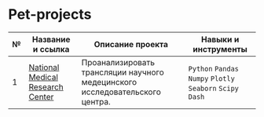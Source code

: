 # Pet-projects
| №| Название и ссылка | Описание проекта                                                     | Навыки и инструменты           |  
|-----------|-------------------|------------------------------------------------------------------|-----------------------------------|
|1              |[National Medical Research Center](https://github.com/NVZakharov11/Pet-projects/blob/main/National%20Medical%20Research%20Center/Broadcast_analysis.ipynb)|Проанализировать трансляции научного медецинского исследовательского центра.|`Python` `Pandas` `Numpy` `Plotly` `Seaborn` `Scipy` `Dash`|
